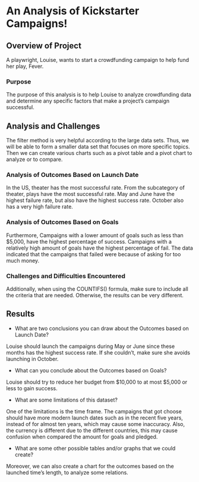 # An Analysis of Kickstarter Campaigns!

## Overview of Project
A playwright, Louise, wants to start a crowdfunding campaign to help fund her play, Fever. 

### Purpose
The purpose of this analysis is to help Louise to analyze crowdfunding data and determine any specific factors that make a project’s campaign successful.

## Analysis and Challenges
The filter method is very helpful according to the large data sets. Thus, we will be able to form a smaller data set that focuses on more specific topics. Then we can create various charts such as a pivot table and a pivot chart to analyze or to compare.

### Analysis of Outcomes Based on Launch Date
In the US, theater has the most successful rate. From the subcategory of theater, plays have the most successful rate. May and June have the highest failure rate, but also have the highest success rate. October also has a very high failure rate.

### Analysis of Outcomes Based on Goals
Furthermore, Campaigns with a lower amount of goals such as less than $5,000, have the highest percentage of success. Campaigns with a relatively high amount of goals have the highest percentage of fail. The data indicated that the campaigns that failed were because of asking for too much money. 

### Challenges and Difficulties Encountered
Additionally, when using the COUNTIFS() formula, make sure to include all the criteria that are needed. Otherwise, the results can be very different.

## Results

- What are two conclusions you can draw about the Outcomes based on Launch Date?

Louise should launch the campaigns during May or June since these months has the highest success rate. If she couldn’t, make sure she avoids launching in October.

- What can you conclude about the Outcomes based on Goals?

Louise should try to reduce her budget from $10,000 to at most $5,000 or less to gain success.

- What are some limitations of this dataset?

One of the limitations is the time frame. The campaigns that got choose should have more modern launch dates such as in the recent five years, instead of for almost ten years, which may cause some inaccuracy. Also, the currency is different due to the different countries, this may cause confusion when compared the amount for goals and pledged. 

- What are some other possible tables and/or graphs that we could create?

Moreover, we can also create a chart for the outcomes based on the launched time’s length, to analyze some relations.
